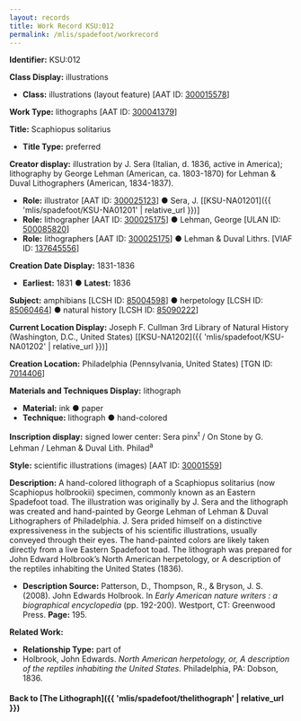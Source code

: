 ```yaml
---
layout: records
title: Work Record KSU:012
permalink: /mlis/spadefoot/workrecord
---
```

**Identifier:** KSU:012

**Class Display:** illustrations
  - **Class:** illustrations (layout feature) [AAT ID: [300015578](http://www.getty.edu/vow/AATFullDisplay?find=lithograph&logic=AND&note=&page=1&subjectid=300015578)]

**Work Type:** lithographs [AAT ID: [300041379](http://www.getty.edu/vow/AATFullDisplay?find=lithograph&logic=AND&note=&english=N&prev_page=1&subjectid=300041379)]

**Title:** Scaphiopus solitarius
 - **Title Type:** preferred

**Creator display:** illustration by J. Sera (Italian, d. 1836, active in America); lithography by George Lehman (American, ca. 1803-1870) for Lehman & Duval Lithographers (American, 1834-1837).
  - **Role:** illustrator [AAT ID: [300025123](http://www.getty.edu/vow/AATFullDisplay?find=lithograph&logic=AND&note=&subjectid=300025123)] ● Sera, J. [[KSU-NA01201]({{ 'mlis/spadefoot/KSU-NA01201' | relative_url }})]
  - **Role:** lithographer [AAT ID: [300025175](http://www.getty.edu/vow/AATFullDisplay?find=lithograph&logic=AND&note=&english=N&prev_page=1&subjectid=300025175)] ● Lehman, George [ULAN ID: [500085820](http://www.getty.edu/vow/ULANFullDisplay?find=George+Lehman&role=&nation=&prev_page=1&subjectid=500085820)]
  - **Role:** lithographers [AAT ID: [300025175](http://www.getty.edu/vow/AATFullDisplay?find=lithograph&logic=AND&note=&english=N&prev_page=1&subjectid=300025175)] ● Lehman & Duval Lithrs. [VIAF ID: [137645556](http://viaf.org/viaf/137645556)]

**Creation Date Display:** 1831-1836
  - **Earliest:** 1831 ● **Latest:** 1836

**Subject:** amphibians [LCSH ID: [85004598](https://lccn.loc.gov/sh85004598)] ● herpetology [LCSH ID: [85060464](https://lccn.loc.gov/sh85060464)] ● natural history [LCSH ID: [85090222](https://lccn.loc.gov/sh85090222)]

**Current Location Display:** Joseph F. Cullman 3rd Library of Natural History (Washington, D.C., United States) [[KSU-NA1202]({{ 'mlis/spadefoot/KSU-NA01202' | relative_url }})]

**Creation Location:** Philadelphia (Pennsylvania, United States) [TGN ID: [7014406](http://www.getty.edu/vow/TGNFullDisplay?find=philadelphia&place=&nation=&prev_page=2&english=Y&subjectid=7014406)]

**Materials and Techniques Display:** lithograph
  - **Material:** ink ● paper
  - **Technique:** lithograph ● hand-colored

**Inscription display:** signed lower center: Sera pinx<sup>t</sup> / On Stone by G. Lehman / Lehman & Duval Lith. Philad<sup>a</sup>

**Style:** scientific illustrations (images) [AAT ID: [30001559](http://www.getty.edu/vow/AATFullDisplay?find=illustration&logic=AND&note=&english=N&prev_page=1&subjectid=300015595)]

**Description:** A hand-colored lithograph of a Scaphiopus solitarius (now Scaphiopus holbrookii) specimen, commonly known as an Eastern Spadefoot toad. The illustration was originally by J. Sera and the lithograph was created and hand-painted by George Lehman of Lehman & Duval Lithographers of Philadelphia. J. Sera prided himself on a distinctive expressiveness in the subjects of his scientific illustrations, usually conveyed through their eyes. The hand-painted colors are likely taken directly from a live Eastern Spadefoot toad. The lithograph was prepared for John Edward Holbrook’s North American herpetology, or A description of the reptiles inhabiting the United States (1836).
  - **Description Source:** Patterson, D., Thompson, R., & Bryson, J. S. (2008). John Edwards Holbrook. In _Early American nature writers : a biographical encyclopedia_ (pp. 192-200). Westport, CT: Greenwood Press. **Page:** 195.

**Related Work:**
  - **Relationship Type:** part of
  -	Holbrook, John Edwards. _North American herpetology, or, A description of the reptiles inhabiting the United States._ Philadelphia, PA: Dobson, 1836.

#### Back to [The Lithograph]({{ 'mlis/spadefoot/thelithograph' | relative_url }})

